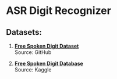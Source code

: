 # ASR Digit Recognizer


## Datasets:

1. **[Free Spoken Digit Dataset](https://github.com/Jakobovski/free-spoken-digit-dataset.git)**  
   Source: GitHub

2. **[Free Spoken Digit Database](https://www.kaggle.com/datasets/subhajournal/free-spoken-digit-database)**  
   Source: Kaggle
